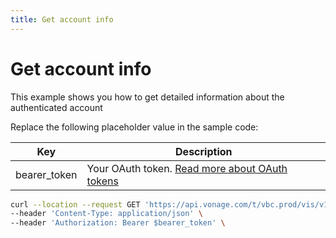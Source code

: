 ```yaml
---
title: Get account info
---
```


# Get account info

This example shows you how to get detailed information about the authenticated account

Replace the following placeholder value in the sample code:

| Key        | Description                                                                                            |
|------------|--------------------------------------------------------------------------------------------------------|
| bearer_token | Your OAuth token. [Read more about OAuth tokens](https://developer.nexmo.com/vonage-business-cloud/vbc-apis/getting-started/authentication) |


``` bash
curl --location --request GET 'https://api.vonage.com/t/vbc.prod/vis/v1/self/account' \
--header 'Content-Type: application/json' \
--header 'Authorization: Bearer $bearer_token' \
```
